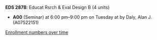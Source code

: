 **EDS 287B**: Educat Rsrch & Eval Design B (4 units)

- **A00** (Seminar) at 6:00 pm–9:00 pm on Tuesday at   by Daly, Alan J. (A07522151)

[Enrollment numbers over time](./EDS287B.tsv)

